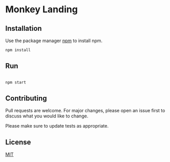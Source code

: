 # Monkey Landing

## Installation

Use the package manager [npm](https://nodejs.org/en/download/) to install npm.

```bash
npm install
```

## Run

```bash

npm start

```

## Contributing
Pull requests are welcome. For major changes, please open an issue first to discuss what you would like to change.

Please make sure to update tests as appropriate.

## License
[MIT](https://choosealicense.com/licenses/mit/)
